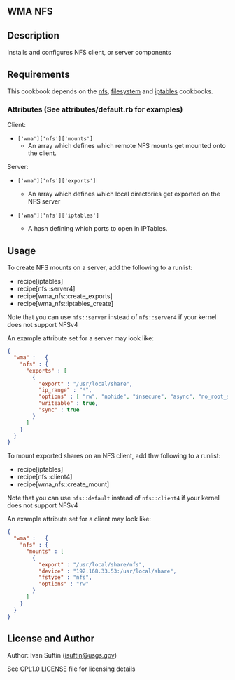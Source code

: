 WMA NFS
---

Description
-----------

Installs and configures NFS client, or server components

Requirements
------------

This cookbook depends on the [nfs](https://supermarket.chef.io/cookbooks/nfs),
[filesystem](https://supermarket.chef.io/cookbooks/filesystem) and [iptables](https://supermarket.chef.io/cookbooks/iptables)
cookbooks.

### Attributes (See attributes/default.rb for examples)

Client:
* `['wma']['nfs']['mounts']`
  - An array which defines which remote NFS mounts get mounted onto the client.

Server:
* `['wma']['nfs']['exports']`
  - An array which defines which local directories get exported on the NFS server

* `['wma']['nfs']['iptables']`
  - A hash defining which ports to open in IPTables.

## Usage

To create NFS mounts on a server, add the following to a runlist:

- recipe[iptables]
- recipe[nfs::server4]
- recipe[wma_nfs::create_exports]
- recipe[wma_nfs::iptables_create]

Note that you can use `nfs::server` instead of `nfs::server4` if your kernel does
not support NFSv4

An example attribute set for a server may look like:
```json
{
  "wma" :   {
    "nfs" : {
      "exports" : [
        {
          "export" : "/usr/local/share",
          "ip_range" : "*",
          "options" : [ "rw", "nohide", "insecure", "async", "no_root_squash", "no_subtree_check" ],
          "writeable" : true,
          "sync" : true
        }
      ]
    }
  }
}
```

To mount exported shares on an NFS client, add thw following to a runlist:

- recipe[iptables]
- recipe[nfs::client4]
- recipe[wma_nfs::create_mount]

Note that you can use `nfs::default` instead of `nfs::client4` if your kernel does
not support NFSv4

An example attribute set for a client may look like:
```json
{
  "wma" :   {
    "nfs" : {
      "mounts" : [
        {
          "export" : "/usr/local/share/nfs",
          "device" : "192.168.33.53:/usr/local/share",
          "fstype" : "nfs",
          "options" : "rw"
        }
      ]
    }
  }
}
```

## License and Author

Author: Ivan Suftin (isuftin@usgs.gov)

See CPL1.0 LICENSE file for licensing details
